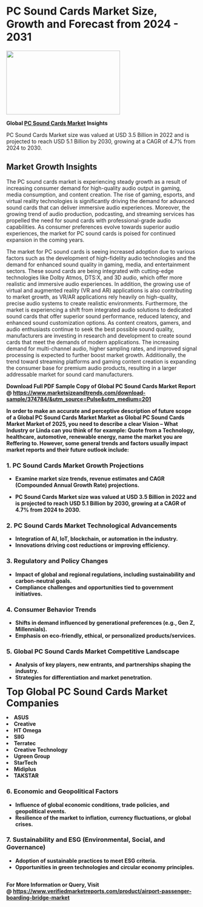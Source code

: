 <H1>PC Sound Cards Market Size, Growth and Forecast from 2024 - 2031</H1><img class="aligncenter size-medium wp-image-584254" src="https://thirdeyenews.in/wp-content/uploads/2024/09/Global-Market-Research-300x168.jpeg" alt="" width="300" height="168" /><p><strong>Global&nbsp;<a href="https://www.marketsizeandtrends.com/download-sample/374784/&amp;utm_source=Pulse&amp;utm_medium=201">PC Sound Cards Market</a> Insights</strong></p><p>PC Sound Cards Market size was valued at USD 3.5 Billion in 2022 and is projected to reach USD 5.1 Billion by 2030, growing at a CAGR of 4.7% from 2024 to 2030.</p><p><h2>Market Growth Insights</h2> <p>The PC sound cards market is experiencing steady growth as a result of increasing consumer demand for high-quality audio output in gaming, media consumption, and content creation. The rise of gaming, esports, and virtual reality technologies is significantly driving the demand for advanced sound cards that can deliver immersive audio experiences. Moreover, the growing trend of audio production, podcasting, and streaming services has propelled the need for sound cards with professional-grade audio capabilities. As consumer preferences evolve towards superior audio experiences, the market for PC sound cards is poised for continued expansion in the coming years.</p> <p><strong></strong></p> <p>The market for PC sound cards is seeing increased adoption due to various factors such as the development of high-fidelity audio technologies and the demand for enhanced sound quality in gaming, media, and entertainment sectors. These sound cards are being integrated with cutting-edge technologies like Dolby Atmos, DTS:X, and 3D audio, which offer more realistic and immersive audio experiences. In addition, the growing use of virtual and augmented reality (VR and AR) applications is also contributing to market growth, as VR/AR applications rely heavily on high-quality, precise audio systems to create realistic environments. Furthermore, the market is experiencing a shift from integrated audio solutions to dedicated sound cards that offer superior sound performance, reduced latency, and enhanced sound customization options. As content creators, gamers, and audio enthusiasts continue to seek the best possible sound quality, manufacturers are investing in research and development to create sound cards that meet the demands of modern applications. The increasing demand for multi-channel audio, higher sampling rates, and improved signal processing is expected to further boost market growth. Additionally, the trend toward streaming platforms and gaming content creation is expanding the consumer base for premium audio products, resulting in a larger addressable market for sound card manufacturers. <p><strong></p><p><span class=""><strong>Download Full PDF Sample Copy of Global PC Sound Cards Market Report</strong> @ <a href="https://www.marketsizeandtrends.com/download-sample/374784/&amp;utm_source=Pulse&amp;utm_medium=201" target="_blank">https://www.marketsizeandtrends.com/download-sample/374784/&amp;utm_source=Pulse&amp;utm_medium=201</a></span></p><p>In order to make an accurate and perceptive description of future scope of a Global&nbsp;PC Sound Cards Market Market as Global&nbsp;PC Sound Cards Market Market of 2025, you need to describe a clear Vision &ndash; What Industry or Linda can you think of for example: Quote from a Technology, healthcare, automotive, renewable energy, name the market you are Reffering to. However, some general trends and factors usually impact market reports and their future outlook include:</p><h3>1.&nbsp;<strong>PC Sound Cards Market Growth Projections</strong></h3><ul><li>Examine market size trends, revenue estimates and CAGR (Compounded Annual Growth Rate) projections.</li><li><p>PC Sound Cards Market size was valued at USD 3.5 Billion in 2022 and is projected to reach USD 5.1 Billion by 2030, growing at a CAGR of 4.7% from 2024 to 2030.</p></li></ul><h3>2.&nbsp;<strong>PC Sound Cards Market Technological Advancements</strong></h3><ul><li>Integration of AI, IoT, blockchain, or automation in the industry.</li><li>Innovations driving cost reductions or improving efficiency.</li></ul><h3>3.&nbsp;<strong>Regulatory and Policy Changes</strong></h3><ul><li>Impact of global and regional regulations, including sustainability and carbon-neutral goals.</li><li>Compliance challenges and opportunities tied to government initiatives.</li></ul><h3>4.&nbsp;<strong>Consumer Behavior Trends</strong></h3><ul><li>Shifts in demand influenced by generational preferences (e.g., Gen Z, Millennials).</li><li>Emphasis on eco-friendly, ethical, or personalized products/services.</li></ul><h3>5.&nbsp;<strong>Global PC Sound Cards Market Competitive Landscape</strong></h3><ul><li>Analysis of key players, new entrants, and partnerships shaping the industry.</li><li>Strategies for differentiation and market penetration.</li></ul><p data-pm-slice="1 1 []"><span style="color: inherit; font-family: inherit; font-size: 25px;">Top Global PC Sound Cards Market Companies</span></p><div class="" data-test-id=""><p><li>ASUS</li><li> Creative</li><li> HT Omega</li><li> SIIG</li><li> Terratec</li><li> Creative Technology</li><li> Ugreen Group</li><li> StarTech</li><li> Midiplus</li><li> TAKSTAR</li></p></div><h3>6.&nbsp;<strong>Economic and Geopolitical Factors</strong></h3><ul><li>Influence of global economic conditions, trade policies, and geopolitical events.</li><li>Resilience of the market to inflation, currency fluctuations, or global crises.</li></ul><h3>7.&nbsp;<strong>Sustainability and ESG (Environmental, Social, and Governance)</strong></h3><ul><li>Adoption of sustainable practices to meet ESG criteria.</li><li>Opportunities in green technologies and circular economy principles.</li></ul><h2><strong style="font-size: 14px;">For More Information or Query, Visit @&nbsp;</strong><a style="background-color: #ffffff; font-size: 14px;" href="https://www.marketsizeandtrends.com/report/pc-sound-cards-market/" target="_blank">https://www.verifiedmarketreports.com/product/airport-passenger-boarding-bridge-market</a></h2>
